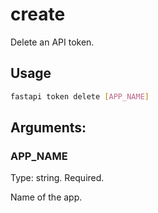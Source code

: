 # create

Delete an API token.

## Usage

```bash
fastapi token delete [APP_NAME]
```

## Arguments:

### APP_NAME

Type: string. Required.

Name of the app.
